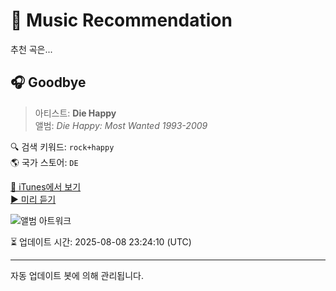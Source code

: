
# 🎵 Music Recommendation

추천 곡은...

## 🎧 Goodbye  
> 아티스트: **Die Happy**  
> 앨범: _Die Happy: Most Wanted 1993-2009_  

🔍 검색 키워드: `rock+happy`  
🌎 국가 스토어: `DE`

[🔗 iTunes에서 보기](https://music.apple.com/de/album/goodbye/322320997?i=322321010&uo=4)  
[▶️ 미리 듣기](https://audio-ssl.itunes.apple.com/itunes-assets/AudioPreview125/v4/31/5b/cf/315bcff9-efad-eeb6-05a1-45ed73a0203b/mzaf_7387559892839976310.plus.aac.p.m4a)

![앨범 아트워크](https://is1-ssl.mzstatic.com/image/thumb/Music124/v4/24/c1/96/24c19645-3ba0-dea4-e46e-38aad4abee93/mzi.lbrihply.jpg/100x100bb.jpg)

⏳ 업데이트 시간: 2025-08-08 23:24:10 (UTC)

---
자동 업데이트 봇에 의해 관리됩니다.
